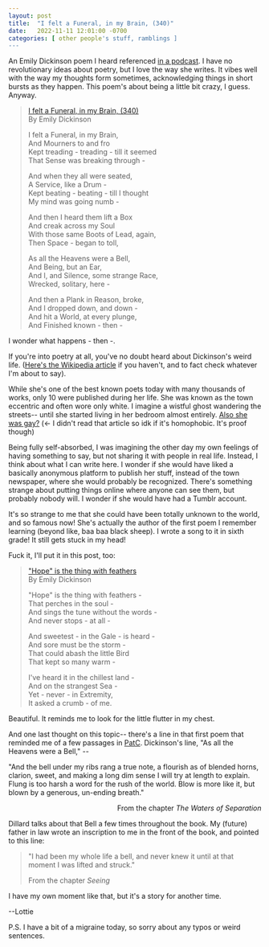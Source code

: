 ```yaml
---
layout: post
title:  "I felt a Funeral, in my Brain, (340)"
date:   2022-11-11 12:01:00 -0700
categories: [ other people's stuff, ramblings ]
---
```


An Emily Dickinson poem I heard referenced [in a podcast](https://www.wnycstudios.org/podcasts/dear-hank-john). I have no revolutionary ideas about poetry, but I love the way she writes. It vibes well with the way my thoughts form sometimes, acknowledging things in short bursts as they happen. This poem's about being a little bit crazy, I guess. Anyway.

>[I felt a Funeral, in my Brain, (340)](https://www.poetryfoundation.org/poems/45706/i-felt-a-funeral-in-my-brain-340)  
>By Emily Dickinson
>
>I felt a Funeral, in my Brain,  
>And Mourners to and fro  
>Kept treading - treading - till it seemed  
>That Sense was breaking through -  
>
>And when they all were seated,  
>A Service, like a Drum -  
>Kept beating - beating - till I thought  
>My mind was going numb -  
>
>And then I heard them lift a Box  
>And creak across my Soul  
>With those same Boots of Lead, again,  
>Then Space - began to toll,  
>
>As all the Heavens were a Bell,  
>And Being, but an Ear,  
>And I, and Silence, some strange Race,  
>Wrecked, solitary, here -  
>
>And then a Plank in Reason, broke,  
>And I dropped down, and down -  
>And hit a World, at every plunge,  
>And Finished known - then - 

I wonder what happens - then -.

If you're into poetry at all, you've no doubt heard about Dickinson's weird life. ([Here's the Wikipedia article](https://en.wikipedia.org/wiki/Emily_Dickinson) if you haven't, and to fact check whatever I'm about to say).

While she's one of the best known poets today with many thousands of works, only 10 were published during her life. She was known as the town eccentric and often wore only white. I imagine a wistful ghost wandering the streets-- until she started living in her bedroom almost entirely. [Also she was gay?](http://libres.uncg.edu/ir/uncg/listing.aspx?id=28132) (<- I didn't read that article so idk if it's homophobic. It's proof though)

Being fully self-absorbed, I was imagining the other day my own feelings of having something to say, but not sharing it with people in real life. Instead, I think about what I can write here. I wonder if she would have liked a basically anonymous platform to publish her stuff, instead of the town newspaper, where she would probably be recognized. There's something strange about putting things online where anyone can see them, but probably nobody will. I wonder if she would have had a Tumblr account.

It's so strange to me that she could have been totally unknown to the world, and so famous now! She's actually the author of the first poem I remember learning (beyond like, baa baa black sheep). I wrote a song to it in sixth grade! It still gets stuck in my head!

Fuck it, I'll put it in this post, too:

>["Hope" is the thing with feathers](https://www.poetryfoundation.org/poems/42889/hope-is-the-thing-with-feathers-314)  
>By Emily Dickinson
>
>"Hope" is the thing with feathers -  
>That perches in the soul -  
>And sings the tune without the words -  
>And never stops - at all -  
>
>And sweetest - in the Gale - is heard -  
>And sore must be the storm -  
>That could abash the little Bird  
>That kept so many warm -  
>
>I've heard it in the chillest land -  
>And on the strangest Sea -  
>Yet - never - in Extremity,  
>It asked a crumb - of me.

Beautiful. It reminds me to look for the little flutter in my chest.

And one last thought on this topic-- there's a line in that first poem that reminded me of a few passages in [PatC](https://en.wikipedia.org/wiki/Pilgrim_at_Tinker_Creek). Dickinson's line, "As all the Heavens were a Bell," --

<div class="bookquote">
<p>"And the bell under my ribs rang a true note, a flourish as of blended horns, clarion, sweet, and making a long dim sense I will try at length to explain. Flung is too harsh a word for the rush of the world. Blow is more like it, but blown by a generous, un-ending breath."</p>

<p align="right">From the chapter <i>The Waters of Separation</i></p>
</div>

Dillard talks about that Bell a few times throughout the book. My (future) father in law wrote an inscription to me in the front of the book, and pointed to this line:

>"I had been my whole life a bell, and never knew it until at that moment I was lifted and struck."
>
>From the chapter *Seeing*

I have my own moment like that, but it's a story for another time.

--Lottie

P.S. I have a bit of a migraine today, so sorry about any typos or weird sentences.
